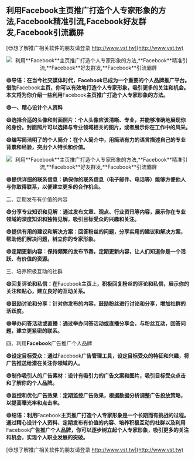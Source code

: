 ## **利用**Facebook**主页推广打造个人专家形象的方法,**Facebook**精准引流,**Facebook**好友群发,**Facebook**引流霸屏**

[😍想了解推广相关软件的朋友请登录 http://www.vst.tw](http://www.vst.tw)

 <center><img src="https://vst.tw/MP4/tuiguang/png/2.png" alt="利用**Facebook**主页推广打造个人专家形象的方法,**Facebook**精准引流,**Facebook**好友群发,**Facebook**引流霸屏"></center>

**😄导语：在当今社交媒体时代，**Facebook**已成为一个重要的个人品牌推广平台。借助**Facebook**主页，你可以有效地打造个人专家形象，吸引更多的关注和机会。本文将为你介绍一些利用**Facebook**主页推广打造个人专家形象的方法。**

**😄一、精心设计个人资料**

**😄选择合适的头像和封面照片：个人头像应该清晰、专业，并能够准确地展现你的身份。封面照片可以选择与专业领域相关的图片，或者展示你在工作中的风采。**

**😄编写简洁明了的个人简介：在个人简介中，用简洁有力的语言描述自己的专业背景和经验，突出个人特长和价值。**

 <center><img src="https://vst.tw/MP4/tuiguang/png/7.png" alt="利用**Facebook**主页推广打造个人专家形象的方法,**Facebook**精准引流,**Facebook**好友群发,**Facebook**引流霸屏"></center>

**😄提供详细的联系信息：确保你的联系信息（电子邮件、电话等）能够方便他人与你取得联系，以便建立更多的合作机会。**

二、定期发布有价值的内容

**😄分享专业知识和见解：通过发布文章、观点、行业资讯等内容，展示你在专业领域的深度知识和独特见解，吸引目标受众的兴趣和关注。**

**😄提供有用的建议和解决方案：回答粉丝的问题，分享实用的建议和解决方案，帮助他们解决问题，树立你的专家形象。**

**😄定期更新内容：保持频繁的发布节奏，定期更新内容，让人们知道你是一个活跃、有价值的资源。**

三、培养积极互动的社群

**😄回复评论和私信：在**Facebook**主页上，积极回复粉丝的评论和私信，展示你的关注和贴心，建立良好的互动关系。**

**😄鼓励讨论和分享：针对你发布的内容，鼓励粉丝进行讨论和分享，增加社群的活跃度。**

**😄举办问答活动或直播：通过举办问答活动或直播分享会，与粉丝互动，回答问题，建立更紧密的联系。**

四、利用**Facebook**广告推广个人品牌

**😄设定目标受众：通过**Facebook**广告管理工具，设定目标受众的特征和兴趣，将广告推送给潜在关注你领域的人。**

**😄制作吸引人的广告素材：设计有吸引力的广告文案和图片，吸引目标受众点击和了解你的个人品牌。**

**😄监控和优化广告效果：定期监控广告效果，根据数据分析调整广告投放策略，以提高曝光率和点击率。**

**😄结语：利用**Facebook**主页推广打造个人专家形象是一个长期而有挑战的过程。通过精心设计个人资料、定期发布有价值的内容、培养积极互动的社群以及利用**Facebook**广告推广个人品牌，你可以逐步树立起个人专家形象，吸引更多的关注和机会，实现个人职业发展的突破。**

[😍想了解推广相关软件的朋友请登录 http://www.vst.tw](http://www.vst.tw)



